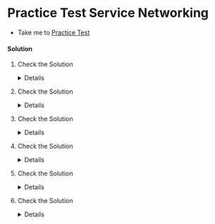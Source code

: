 # Practice Test Service Networking

  - Take me to [Practice Test](https://kodekloud.com/topic/practice-test-service-networking/)

#### Solution 

  1. Check the Solution

     <details>

      ```
      172.17.0.0/16
      ```
     </details>

  2. Check the Solution

     <details>

      ```
      10.32.0.0/12
      ```
     </details>

  3. Check the Solution

     <details>

      ```
      10.96.0.0/12
      ```
     </details>

  4. Check the Solution

     <details>

      ```
      2
      ```
     </details>

  5. Check the Solution

     <details>

      ```
      iptables
      ```
     </details>

  6. Check the Solution

     <details>

      ```
      using daemonset
      ```
     </details>

